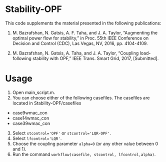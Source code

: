 # Stability-OPF

This code supplements the material presented in the following publications:

1. M. Bazrafshan, N. Gatsis, A. F. Taha, and J. A. Taylor, “Augmenting the optimal power flow for stability,” in Proc. 55th IEEE Conference on Decision and Control (CDC), Las Vegas, NV, 2016, pp. 4104-4109.

2. M. Bazrafshan, N. Gatsis, A. Taha,  and J. A. Taylor, “Coupling load-following stability with OPF,” IEEE Trans. Smart Grid, 2017, [Submitted]. 

# Usage
1. Open main_script.m. 
2. You can choose either of the following casefiles. The casefiles are located in Stability-OPF/casefiles
  * case9wmac_con
  * case14wmac_con
  * case39wmac_con
3. Select `stcontrol='OPF'` or `stcontrol='LQR-OPF'`. 
4. Select `lfcontrol='LQR'`. 
5. Choose the coupling parameter `alpha=0` (or any other value between 0 and 1). 
6. Run the command `workflow(casefile, stcontrol, lfcontrol,alpha)`. 


